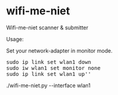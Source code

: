# wifi-me-niet
Wifi-me-niet scanner &amp; submitter



Usage:

Set your network-adapter in monitor mode.


<pre>
sudo ip link set wlan1 down
sudo iw wlan1 set monitor none
sudo ip link set wlan1 up''
</pre>


./wifi-me-niet.py --interface wlan1

